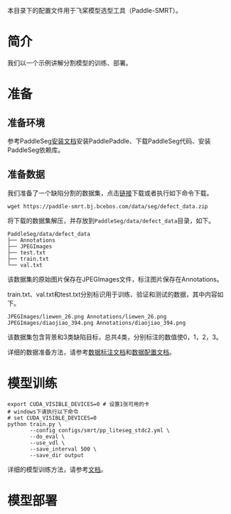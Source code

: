 本目录下的配置文件用于飞桨模型选型工具（Paddle-SMRT）。
# 简介

我们以一个示例讲解分割模型的训练、部署。

# 准备
## 准备环境

参考PaddleSeg[安装文档](../../docs/install_cn.md)安装PaddlePaddle、下载PaddleSeg代码、安装PaddleSeg依赖库。

## 准备数据

我们准备了一个缺陷分割的数据集，点击[链接](https://paddle-smrt.bj.bcebos.com/data/seg/defect_data.zip)下载或者执行如下命令下载。
```
wget https://paddle-smrt.bj.bcebos.com/data/seg/defect_data.zip
```

将下载的数据集解压，并存放到`PaddleSeg/data/defect_data`目录，如下。
```
PaddleSeg/data/defect_data
├── Annotations
├── JPEGImages
├── test.txt
├── train.txt
└── val.txt
```

该数据集的原始图片保存在JPEGImages文件，标注图片保存在Annotations。

train.txt、val.txt和test.txt分别标识用于训练、验证和测试的数据，其中内容如下。
```
JPEGImages/liewen_26.png Annotations/liewen_26.png
JPEGImages/diaojiao_394.png Annotations/diaojiao_394.png
```

该数据集包含背景和3类缺陷目标，总共4类，分别标注的数值使0，1，2，3。

详细的数据准备方法，请参考[数据标注文档](../../docs/data/marker/marker_cn.md)和[数据配置文档](../../docs/data/custom/data_prepare_cn.md)。

# 模型训练


```
export CUDA_VISIBLE_DEVICES=0 # 设置1张可用的卡
# windows下请执行以下命令
# set CUDA_VISIBLE_DEVICES=0
python train.py \
       --config configs/smrt/pp_liteseg_stdc2.yml \
       --do_eval \
       --use_vdl \
       --save_interval 500 \
       --save_dir output
```

详细的模型训练方法，请参考[文档](docs/train/train_cn.md)。


# 模型部署
